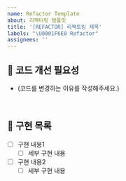 ```yaml
---
name: Refactor Template
about: 리팩터링 템플릿
title: '[REFACTOR] 리팩토링 제목'
labels: "\U0001F6E0️ Refactor"
assignees: ''
---
```


## 🤔 코드 개선 필요성

- (코드를 변경하는 이유를 작성해주세요.)

<br>

## 📝 구현 목록

- [ ] 구현 내용1
  - [ ] 세부 구현 내용
- [ ] 구현 내용2
  - [ ] 세부 구현 내용

<br>

<!--
## 👀 참고자료

- (스크린샷이나 참고할 추가 자료를 넣어주세요.)
 -->

